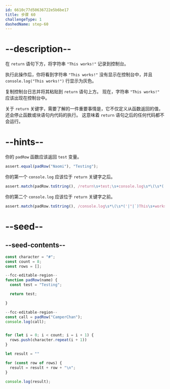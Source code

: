 ```yaml
---
id: 6610c77d50636722e5b6be17
title: 步骤 60
challengeType: 1
dashedName: step-60
---
```


# --description--

在 `return` 语句下方，将字符串 `"This works!"` 记录到控制台。

执行此操作后，你将看到字符串 `"This works!"` 没有显示在控制台中，并且 `console.log("This works!")` 行显示为灰色。

复制控制台日志并将其粘贴到 `return` 语句上方。 现在，字符串 `"This works!"` 应该出现在控制台中。

关于 `return` 关键字，需要了解的一件重要事情是，它不仅定义从函数返回的值，还会停止函数或块语句内代码的执行。 这意味着 `return` 语句之后的任何代码都不会运行。

# --hints--

你的 `padRow` 函数应该返回 `test` 变量。

```js
assert.equal(padRow("Naomi"), "Testing");
```

你的第一个 `console.log` 应该位于 `return` 关键字之后。

```js
assert.match(padRow.toString(), /return\s+test;\s+console.log\s*\(\s*('|"|`)This\s+works!\1\);/);
```

你的第二个 `console.log` 应该位于 `return` 关键字之前。

```js
assert.match(padRow.toString(), /console.log\s*\(\s*('|"|`)This\s+works!\1\);\s+return\s+test;/);
```

# --seed--

## --seed-contents--

```js
const character = "#";
const count = 8;
const rows = [];

--fcc-editable-region--
function padRow(name) {
  const test = "Testing";

  return test;

}

--fcc-editable-region--
const call = padRow("CamperChan");
console.log(call);


for (let i = 0; i < count; i = i + 1) {
  rows.push(character.repeat(i + 1))
}

let result = ""

for (const row of rows) {
  result = result + row + "\n";
}

console.log(result);
```
